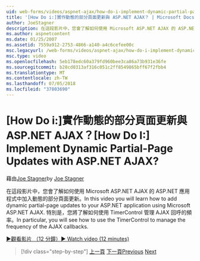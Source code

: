 ```yaml
---
uid: web-forms/videos/aspnet-ajax/how-do-i-implement-dynamic-partial-page-updates-with-aspnet-ajax
title: '[How Do i:]實作動態的部分頁面更新與 ASP.NET AJAX？ | Microsoft Docs'
author: JoeStagner
description: 在這段影片中，您會了解如何使用 Microsoft ASP.NET AJAX 的 ASP.NET 應用程式中加入動態的部分頁面更新。 特別是，您會看到如何...
ms.author: aspnetcontent
ms.date: 01/25/2007
ms.assetid: 7559a912-2753-4866-a140-a4c6cefee00c
msc.legacyurl: /web-forms/videos/aspnet-ajax/how-do-i-implement-dynamic-partial-page-updates-with-aspnet-ajax
msc.type: video
ms.openlocfilehash: 5eb178edc60a379fd960bee3ca86a73b931e36fe
ms.sourcegitcommit: b28cd0313af316c051c2ff8549865bff67f2fbb4
ms.translationtype: MT
ms.contentlocale: zh-TW
ms.lasthandoff: 07/05/2018
ms.locfileid: "37803690"
---
```

<a name="how-do-i-implement-dynamic-partial-page-updates-with-aspnet-ajax"></a><span data-ttu-id="67072-105">[How Do i:]實作動態的部分頁面更新與 ASP.NET AJAX？</span><span class="sxs-lookup"><span data-stu-id="67072-105">[How Do I:] Implement Dynamic Partial-Page Updates with ASP.NET AJAX?</span></span>
====================
<span data-ttu-id="67072-106">藉由[Joe Stagner](https://github.com/JoeStagner)</span><span class="sxs-lookup"><span data-stu-id="67072-106">by [Joe Stagner](https://github.com/JoeStagner)</span></span>

<span data-ttu-id="67072-107">在這段影片中，您會了解如何使用 Microsoft ASP.NET AJAX 的 ASP.NET 應用程式中加入動態的部分頁面更新。</span><span class="sxs-lookup"><span data-stu-id="67072-107">In this video you will learn how to add dynamic partial-page updates to your ASP.NET application using Microsoft ASP.NET AJAX.</span></span> <span data-ttu-id="67072-108">特別是，您將了解如何使用 TimerControl 管理 AJAX 回呼的頻率。</span><span class="sxs-lookup"><span data-stu-id="67072-108">In particular, you will see how to use the TimerControl to manage the frequency of the AJAX callbacks.</span></span>

[<span data-ttu-id="67072-109">&#9654;觀看影片 （12 分鐘）</span><span class="sxs-lookup"><span data-stu-id="67072-109">&#9654; Watch video (12 minutes)</span></span>](https://channel9.msdn.com/Blogs/ASP-NET-Site-Videos/how-do-i-implement-dynamic-partial-page-updates-with-aspnet-ajax)

> [!div class="step-by-step"]
> <span data-ttu-id="67072-110">[上一頁](how-do-i-get-started-with-aspnet-ajax.md)
> [下一頁](how-do-i-make-client-side-network-callbacks-with-aspnet-ajax.md)</span><span class="sxs-lookup"><span data-stu-id="67072-110">[Previous](how-do-i-get-started-with-aspnet-ajax.md)
[Next](how-do-i-make-client-side-network-callbacks-with-aspnet-ajax.md)</span></span>
